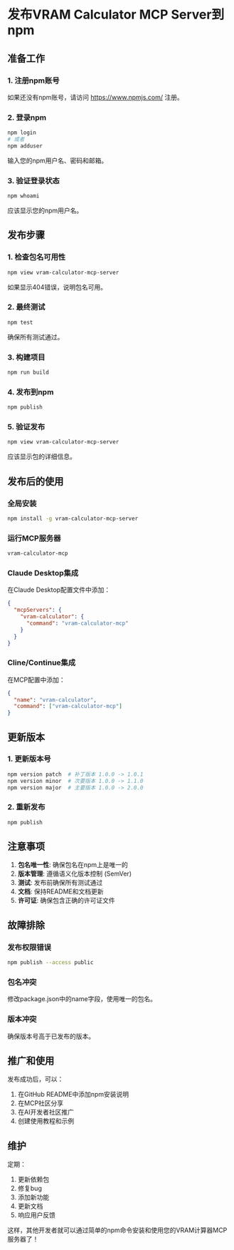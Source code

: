 # 发布VRAM Calculator MCP Server到npm

## 准备工作

### 1. 注册npm账号
如果还没有npm账号，请访问 https://www.npmjs.com/ 注册。

### 2. 登录npm
```bash
npm login
# 或者
npm adduser
```

输入您的npm用户名、密码和邮箱。

### 3. 验证登录状态
```bash
npm whoami
```

应该显示您的npm用户名。

## 发布步骤

### 1. 检查包名可用性
```bash
npm view vram-calculator-mcp-server
```

如果显示404错误，说明包名可用。

### 2. 最终测试
```bash
npm test
```

确保所有测试通过。

### 3. 构建项目
```bash
npm run build
```

### 4. 发布到npm
```bash
npm publish
```

### 5. 验证发布
```bash
npm view vram-calculator-mcp-server
```

应该显示包的详细信息。

## 发布后的使用

### 全局安装
```bash
npm install -g vram-calculator-mcp-server
```

### 运行MCP服务器
```bash
vram-calculator-mcp
```

### Claude Desktop集成
在Claude Desktop配置文件中添加：

```json
{
  "mcpServers": {
    "vram-calculator": {
      "command": "vram-calculator-mcp"
    }
  }
}
```

### Cline/Continue集成
在MCP配置中添加：

```json
{
  "name": "vram-calculator",
  "command": ["vram-calculator-mcp"]
}
```

## 更新版本

### 1. 更新版本号
```bash
npm version patch  # 补丁版本 1.0.0 -> 1.0.1
npm version minor  # 次要版本 1.0.0 -> 1.1.0
npm version major  # 主要版本 1.0.0 -> 2.0.0
```

### 2. 重新发布
```bash
npm publish
```

## 注意事项

1. **包名唯一性**: 确保包名在npm上是唯一的
2. **版本管理**: 遵循语义化版本控制 (SemVer)
3. **测试**: 发布前确保所有测试通过
4. **文档**: 保持README和文档更新
5. **许可证**: 确保包含正确的许可证文件

## 故障排除

### 发布权限错误
```bash
npm publish --access public
```

### 包名冲突
修改package.json中的name字段，使用唯一的包名。

### 版本冲突
确保版本号高于已发布的版本。

## 推广和使用

发布成功后，可以：

1. 在GitHub README中添加npm安装说明
2. 在MCP社区分享
3. 在AI开发者社区推广
4. 创建使用教程和示例

## 维护

定期：
1. 更新依赖包
2. 修复bug
3. 添加新功能
4. 更新文档
5. 响应用户反馈

这样，其他开发者就可以通过简单的npm命令安装和使用您的VRAM计算器MCP服务器了！

